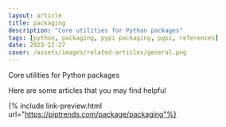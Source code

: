 ```yaml
---
layout: article
title: packaging
description: "Core utilities for Python packages"
tags: [python, packaging, pypi packaging, pypi, references]
date: 2023-12-27
cover: /assets/images/related-articles/general.png
---
```


Core utilities for Python packages

Here are some articles that you may find helpful

{% include link-preview.html url="https://piptrends.com/package/packaging"%}